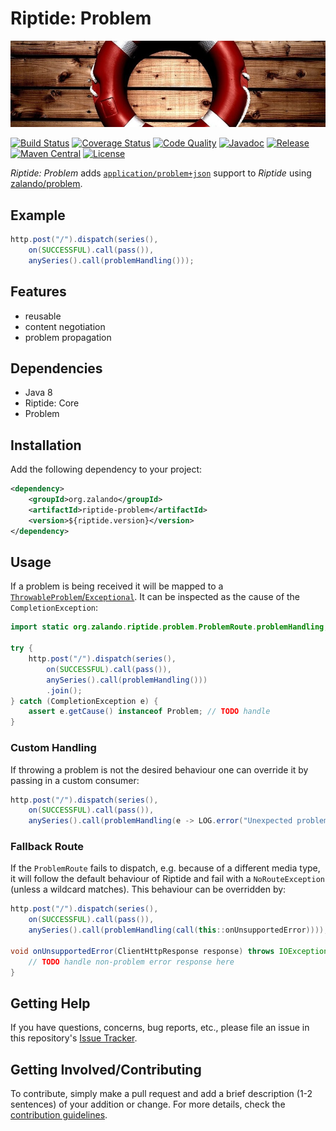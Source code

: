 # Riptide: Problem

[![Lifebelt](../docs/lifebelt.jpg)](https://pixabay.com/en/lifesaver-life-buoy-safety-rescue-933560/)

[![Build Status](https://img.shields.io/travis/zalando/riptide.svg)](https://travis-ci.org/zalando/riptide)
[![Coverage Status](https://img.shields.io/coveralls/zalando/riptide.svg)](https://coveralls.io/r/zalando/riptide)
[![Code Quality](https://img.shields.io/codacy/grade/1fbe3d16ca544c0c8589692632d114de/master.svg)](https://www.codacy.com/app/whiskeysierra/riptide)
[![Javadoc](https://www.javadoc.io/badge/org.zalando/riptide-problem.svg)](http://www.javadoc.io/doc/org.zalando/riptide-problem)
[![Release](https://img.shields.io/github/release/zalando/riptide.svg)](https://github.com/zalando/riptide/releases)
[![Maven Central](https://img.shields.io/maven-central/v/org.zalando/riptide-problem.svg)](https://maven-badges.herokuapp.com/maven-central/org.zalando/riptide-problem)
[![License](https://img.shields.io/badge/license-MIT-blue.svg)](https://raw.githubusercontent.com/zalando/riptide/master/LICENSE)

*Riptide: Problem* adds [`application/problem+json`](https://tools.ietf.org/html/rfc7807) support to *Riptide* using 
[zalando/problem](https://github.com/zalando/problem).

## Example

```java
http.post("/").dispatch(series(),
    on(SUCCESSFUL).call(pass()),
    anySeries().call(problemHandling()));
```

## Features

- reusable
- content negotiation
- problem propagation

## Dependencies

- Java 8
- Riptide: Core
- Problem

## Installation

Add the following dependency to your project:

```xml
<dependency>
    <groupId>org.zalando</groupId>
    <artifactId>riptide-problem</artifactId>
    <version>${riptide.version}</version>
</dependency>
```

## Usage

If a problem is being received it will be mapped to a
[`ThrowableProblem`/`Exceptional`](https://github.com/zalando/problem#throwing-problems). It can be inspected as the
cause of the `CompletionException`:

```java
import static org.zalando.riptide.problem.ProblemRoute.problemHandling;

try {
    http.post("/").dispatch(series(),
        on(SUCCESSFUL).call(pass()),
        anySeries().call(problemHandling()))
        .join();
} catch (CompletionException e) {
    assert e.getCause() instanceof Problem; // TODO handle
}
```

### Custom Handling

If throwing a problem is not the desired behaviour one can override it by passing in a custom consumer:
 
```java
http.post("/").dispatch(series(),
    on(SUCCESSFUL).call(pass()),
    anySeries().call(problemHandling(e -> LOG.error("Unexpected problem", e))));
```

### Fallback Route

If the `ProblemRoute` fails to dispatch, e.g. because of a different media type, it will follow the default behaviour
of Riptide and fail with a `NoRouteException` (unless a wildcard matches). This behaviour can be overridden by:

```java
http.post("/").dispatch(series(),
    on(SUCCESSFUL).call(pass()),
    anySeries().call(problemHandling(call(this::onUnsupportedError))));

void onUnsupportedError(ClientHttpResponse response) throws IOException {
    // TODO handle non-problem error response here
}
```

## Getting Help

If you have questions, concerns, bug reports, etc., please file an issue in this repository's [Issue Tracker](../../../../issues).

## Getting Involved/Contributing

To contribute, simply make a pull request and add a brief description (1-2 sentences) of your addition or change. For
more details, check the [contribution guidelines](../CONTRIBUTING.md).
